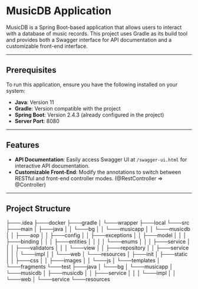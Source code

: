 # MusicDB Application

MusicDB is a Spring Boot-based application that allows users to interact with a database of music records. This project uses Gradle as its build tool and provides both a Swagger interface for API documentation and a customizable front-end interface.

---

## Prerequisites

To run this application, ensure you have the following installed on your system:

- **Java**: Version 11
- **Gradle**: Version compatible with the project
- **Spring Boot**: Version 2.4.3 (already configured in the project)
- **Server Port**: 8080

---

## Features

- **API Documentation**: Easily access Swagger UI at `/swagger-ui.html` for interactive API documentation.
- **Customizable Front-End**: Modify the annotations to switch between RESTful and front-end controller modes. (@RestController => @Controller)

---

## Project Structure

├───.idea
├───docker
├───gradle
│   └───wrapper
├───local
└───src
    ├───main
    │   ├───java
    │   │   └───bg
    │   │       └───musicapp
    │   │           └───musicdb
    │   │               ├───aop
    │   │               ├───config
    │   │               ├───exceptions
    │   │               ├───model
    │   │               │   ├───binding
    │   │               │   ├───entities
    │   │               │   │   └───enums
    │   │               │   ├───service
    │   │               │   ├───validators
    │   │               │   └───view
    │   │               ├───repository
    │   │               ├───service
    │   │               │   └───impl
    │   │               └───web
    │   └───resources
    │       ├───init
    │       ├───static
    │       │   ├───css
    │       │   ├───images
    │       │   └───js
    │       └───templates
    │           └───fragments
    └───test
        ├───java
        │   └───bg
        │       └───musicapp
        │           └───musicdb
        │               ├───musicdb
        │               │   ├───service
        │               │   │   └───impl
        │               │   └───web
        │               └───service
        └───resources
